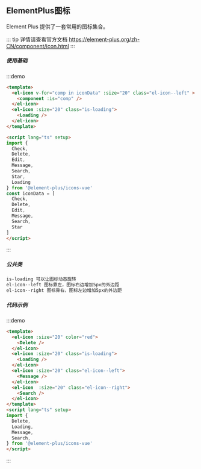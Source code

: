 ##  ElementPlus图标

Element Plus 提供了一套常用的图标集合。

::: tip
详情请查看官方文档 <https://element-plus.org/zh-CN/component/icon.html>
:::

##### 使用基础
:::demo  

```html
<template>
  <el-icon v-for="comp in iconData" :size="20" class="el-icon--left" >
    <component :is="comp" />
  </el-icon>
  <el-icon :size="20" class="is-loading">
    <Loading />
  </el-icon>
</template>

<script lang="ts" setup>
import {
  Check,
  Delete,
  Edit,
  Message,
  Search,
  Star,
  Loading
} from '@element-plus/icons-vue'
const iconData = [
  Check,
  Delete,
  Edit,
  Message,
  Search,
  Star
]
</script>
```
:::

##### 公共类
```css
is-loading 可以让图标动态旋转
el-icon--left 图标靠左，图标右边增加5px的外边距
el-icon--right 图标靠右，图标左边增加5px的外边距
```

##### 代码示例

:::demo  
```html
<template>
  <el-icon :size="20" color="red">
    <Delete />
  </el-icon>
  <el-icon :size="20" class="is-loading">
    <Loading />
  </el-icon>
  <el-icon :size="20" class="el-icon--left">
    <Message />
  </el-icon>
  <el-icon  :size="20" class="el-icon--right">
    <Search />
  </el-icon>
</template>
<script lang="ts" setup>
import {
  Delete,
  Loading,
  Message,
  Search,
} from '@element-plus/icons-vue'
</script>
```
:::